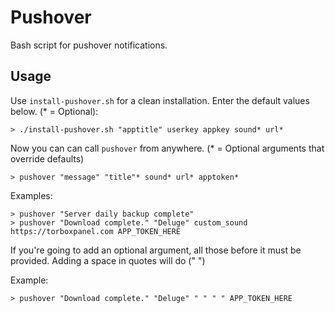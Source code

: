 # Pushover

Bash script for pushover notifications.

## Usage

Use `install-pushover.sh` for a clean installation. Enter the default values below. (* = Optional):

	> ./install-pushover.sh "apptitle" userkey appkey sound* url*

Now you can can call `pushover` from anywhere. (* = Optional arguments that override defaults)

	> pushover "message" "title"* sound* url* apptoken*

Examples:

    > pushover "Server daily backup complete"
	> pushover "Download complete." "Deluge" custom_sound https://torboxpanel.com APP_TOKEN_HERE
    
If you're going to add an optional argument, all those before it must be provided. Adding a space in quotes will do (" ")

Example:

    > pushover "Download complete." "Deluge" " " " " APP_TOKEN_HERE

